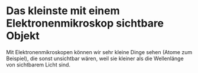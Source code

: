 # Das kleinste mit einem Elektronenmikroskop sichtbare Objekt

Mit Elektronenmikroskopen können wir sehr kleine Dinge sehen (Atome zum
Beispiel), die sonst unsichtbar wären, weil sie kleiner als die Wellenlänge von
sichtbarem Licht sind.
